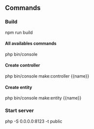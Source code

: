## Commands

### Build
npm run build

#### All availables commands
php bin/console

#### Create controller
php bin/console make:controller {{name}}

#### Create entity
php bin/console make:entity {{name}}

### Start server
php -S 0.0.0.0:8123 -t public
